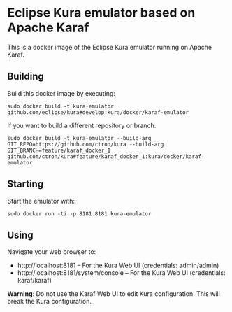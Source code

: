 # Eclipse Kura emulator based on Apache Karaf

This is a docker image of the Eclipse Kura emulator running on Apache Karaf.

## Building

Build this docker image by executing:

    sudo docker build -t kura-emulator github.com/eclipse/kura#develop:kura/docker/karaf-emulator

If you want to build a different repository or branch:

    sudo docker build -t kura-emulator --build-arg GIT_REPO=https://github.com/ctron/kura --build-arg GIT_BRANCH=feature/karaf_docker_1 github.com/ctron/kura#feature/karaf_docker_1:kura/docker/karaf-emulator

## Starting

Start the emulator with:

    sudo docker run -ti -p 8181:8181 kura-emulator

## Using

Navigate your web browser to:

 * http://localhost:8181 – For the Kura Web UI (credentials: admin/admin)
 * http://localhost:8181/system/console – For the Kura Web UI (credentials: karaf/karaf)

**Warning**: Do not use the Karaf Web UI to edit Kura configuration. This will break the Kura configuration. 

